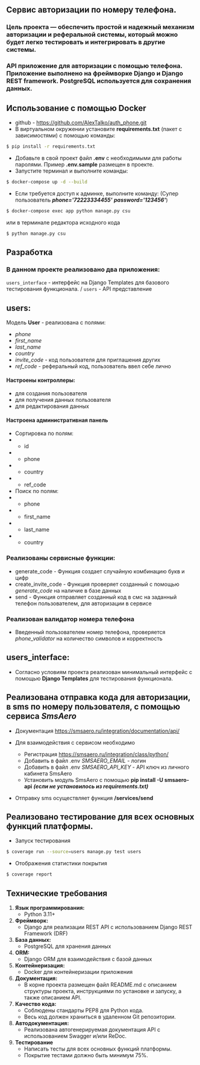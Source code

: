 ## Сервис авторизации по номеру телефона.

### Цель проекта — обеспечить простой и надежный механизм авторизации и реферальной системы, который можно будет легко тестировать и интегрировать в другие системы.

### API приложение для авторизации с помощью телефона. Приложение выполнено на фреймворке Django и Django REST framework. PostgreSQL используется для сохранения данных.

## Использование c помощью **Docker**

* github - https://github.com/AlexTalko/auth_phone.git
* В виртуальном окружении установите **requirements.txt** (пакет с зависимостями) с помощью команды:

```sh
$ pip install -r requirements.txt
```

* Добавьте в свой проект файл **.env** c необходимыми для работы паролями.
  Пример **.env.sample** размещен в проекте.
* Запустите терминал и выполните команды:

```sh
$ docker-compose up -d --build
```

* Если требуется доступ к админке, выполните команду:
  (Супер пользователь ***phone='72223334455'*** ***password='123456'***)

```sh
$ docker-compose exec app python manage.py csu 
```

или в терминале редактора исходного кода

```sh
$ python manage.py csu 
```

## Разработка

### В данном проекте реализовано два приложения:

`users_interface` - интерфейс на Django Templates для базового тестирования функционала. /
`users` - API представление

## users:

Модель **User** - реализована с полями:

* *phone*
* *first_name*
* *last_name*
* *country*
* *invite_code* - код пользователя для приглашения других
* *ref_code* - реферальный код, пользователь ввел себе лично

#### Настроены контроллеры:

* для создания пользователя
* для получения данных пользователя
* для редактирования данных

#### Настроена административная панель

* Сортировка по полям:
*
    * id
*
    * phone
*
    * country
*
    * ref_code
* Поиск по полям:
*
    * phone
*
    * first_name
*
    * last_name
*
    * country

### Реализованы сервисные функции:

* generate_code - Функция создает случайную комбинацию букв и цифр
* create_invite_code - Функция проверяет созданный с помощью *generate_code* на наличие в базе данных
* send - Функция отправляет созданный код в смс на заданный телефон пользователем, для авторизации в сервисе

### Реализован валидатор номера телефона

* Введенный пользователем номер телефона, проверяется *phone_validator* на количество символов и корректность

## users_interface:

* Согласно условиям проекта реализован минимальный интерфейс с помощью **Django Templates**
  для тестирования функционала.

## Реализована отправка кода для авторизации, в sms по номеру пользователя, с помощью сервиса *SmsAero*

* Документация https://smsaero.ru/integration/documentation/api/
* Для взаимодействия с сервисом необходимо

    * Регистрация https://smsaero.ru/integration/class/python/
    * Добавить в файл .env *SMSAERO_EMAIL* - логин
    * Добавить в файл .env *SMSAERO_API_KEY* - API ключ из личного кабинета SmsAero
    * Установить модуль SmsAero c помощью **pip install -U smsaero-api** ***(если не установилось из requirements.txt)***
* Отправку sms осуществляет функция **/services/send**

## Реализовано тестирование для всех основных функций платформы.

* Запуск тестирования

```sh
$ coverage run --source=users manage.py test users
```

* Отображения статистики покрытия

```sh
$ coverage report
```

## Технические требования

1. **Язык программирования:**
    - Python 3.11+
2. **Фреймворк:**
    - Django для реализации REST API с использованием Django REST Framework (DRF)
3. **База данных:**
    - PostgreSQL для хранения данных
4. **ORM:**
    - Django ORM для взаимодействия с базой данных
5. **Контейнеризация:**
    - Docker для контейнеризации приложения
6. **Документация:**
    - В корне проекта размещен файл README.md с описанием структуры проекта, инструкциями по установке и запуску, а
      также описанием API.
7. **Качество кода:**
    - Соблюдены стандарты PEP8 для Python кода.
    - Весь код должен храниться в удаленном Git репозитории.
8. **Автодокументация:**
    - Реализована автогенерируемая документация API с использованием Swagger и/или ReDoc.
9. **Тестирование**
    - Написать тесты для всех основных функций платформы.
    - Покрытие тестами должно быть минимум 75%.